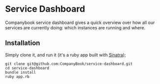 # Service Dashboard
Companybook service dashboard gives a quick overview over how all our
services are currently doing: which instances are running and where.

## Installation
Simply clone it, and run it (it's a ruby app built with
[Sinatra](https://github.com/sinatra/sinatra/));

    git clone git@github.com:CompanyBook/service-dashboard.git
    cd service-dashboard
    bundle install
    ruby app.rb

